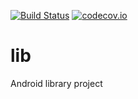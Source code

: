 [![Build Status](https://travis-ci.org/devinciltd/lib.svg)](https://travis-ci.org/devinciltd/lib)
[![codecov.io](http://codecov.io/github/devinciltd/lib/coverage.svg?branch=master)](http://codecov.io/github/devinciltd/lib?branch=master)

# lib
Android library project
